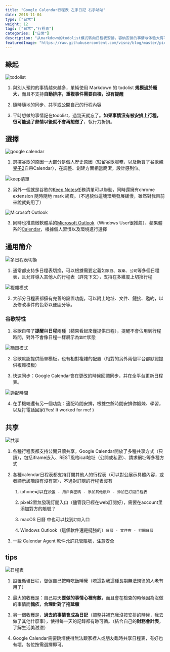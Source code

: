 ```yaml
---
title: "Google Calendar行程表 左手日記 右手咕咕"
date: 2018-11-04
type: ["日常"]
weight: 12
tags: ["日常","行程表"]
categories: ["日常"]
description: "从markdown的todolist模式转向日程表安排，容纳安排的事情与体验大有不同"
featuredImage: "https://raw.githubusercontent.com/visnz/blog/master/pics/calendar/icon.png"
---
```


## 緣起

![todolist](https://raw.githubusercontent.com/visnz/blog/master/pics/calendar/pic02.png)

1. 與別人預約的事情越來越多，單純使用 Markdown 的 todolist **規模過於龐大**，而且不支持**自動排序，重複事件需要自檢，沒有提醒**

2. 隨時隨地的同步、共享或公開自己的行程內容

3. 平時想做的事情記在todolist，過幾天就忘了。**如果事情沒有被安排上行程，很可能過了熱情以後就不會再想做了**，執行力折損。

## 選擇

![google calendar](https://raw.githubusercontent.com/visnz/blog/master/pics/calendar/pic03.png)

1. 選擇谷歌的原因一大部分是個人歷史原因（駐留谷歌服務，以及新買了[谷歌親兒子2](https://store.google.com/ca/product/pixel_2)自帶Calendar），在調整、創建方面相當簡潔，設計感到位。

![keep清單](https://raw.githubusercontent.com/visnz/blog/master/pics/calendar/pic04.png)

2. 另外一個就是谷歌的[Keep Notes](https://keep.google.com/)任務清單可以聯動，同時還擁有chrome extension 隨時隨地 mark 網頁。（不過貌似這塊環境發展緩慢，雖然對我目前來說就夠用了）

![Microsoft Outlook](https://raw.githubusercontent.com/visnz/blog/master/pics/calendar/pic06.png)

3. 同時也推薦微軟體系的[Microsoft Outlook](https://account.microsoft.com/account/outlook)（Windows User很推薦）、蘋果體系的[Calendar](https://www.icloud.com/#calendar)，根據個人習慣以及環境進行選擇

## 通用簡介

![多日程表切換](https://raw.githubusercontent.com/visnz/blog/master/pics/calendar/pic01.png)

1. 通常都支持多日程表切換，可以根據需要定義如``家庭``、``娛樂``、``公司``等多個日程表，且允許導入其他人的行程表（詳見下文），支持在多維度上切換行程

![複雜模式](https://raw.githubusercontent.com/visnz/blog/master/pics/calendar/pic07.png)

2. 大部分日程表都擁有完善的設置功能，可以附上地址、文件、鏈接、邀約，以及修改事件的色彩以便區分等。

### 谷歌特性

1. 谷歌自帶了**提醒**與**日程**兩種（蘋果看起來僅提供日程），提醒不會佔用到行程時間，對外不會像日程一樣展示為``繁忙``狀態

![簡單模式](https://raw.githubusercontent.com/visnz/blog/master/pics/calendar/pic05.png)

2. 谷歌默認提供簡單模板，也有相對複雜的配置（相對的另外兩個平台都默認提供複雜模板）

3. 快速同步：Google Calendar會在更改的時候回調同步，并在全平台更新日程表。

![適配時間](https://raw.githubusercontent.com/visnz/blog/master/pics/calendar/pic08.jpg)

4. 在手機端還有另一個功能：適配時間安排，根據空餘時間安排你鍛煉、學習，以及打電話回家(Yes! It worked for me! )

## 共享

![共享](https://raw.githubusercontent.com/visnz/blog/master/pics/calendar/pic09.png)

1. 各種行程表都支持公開只讀共享。Google Calendar開放了多種共享方式（只讀），包括iframe嵌入、REST風格ical地址（公開或私密）、請求網址等多種方式

2. 各種calendar日程表都支持訂閱其他人的行程表（可以對公展示具體內容，或者顯示該階段有沒有空），不過對訂閱的行程表沒有

    1. iphone可以在``設置 - 用戶與密碼 - 添加其他賬戶 - 添加已訂閱日程表``

    2. pixel2暫無發現訂閱入口（儘管我已經在web訂閱好），需要在account里添加對方的賬號？

    3. macOS 日曆 中也可以找到``訂閱``入口

    4. Windows Outlook（這個軟件還是挺強的）``日曆 - 文件夾 - 打開日曆``

2. 一些 Calendar Agent 軟件允許託管賬號，注意安全

## tips

![日程表](https://raw.githubusercontent.com/visnz/blog/master/pics/calendar/pic08.png)

1. 設置循環日程，督促自己按時吃飯睡覺（嗯這對我這種長期無法規律的人老有用了）

2. 最大的收穫是：自己每天**要做的事情心裡有數**，而且會在檢查的時候因為沒做的事情而**愧疚**，**合理針對了拖延癥**

3. 另一個收穫是，**過去的事情會成為日記**（調整并補充我沒按安排的時候，我去做了其他什麼事），使得每一天的記錄都有跡可循。（結合自己的**財務會計表**，了解生活美滋滋）

4. Google Calendar需要跳墻使得無法跟家裡人或朋友臨時共享日程表，有好也有壞，各位按需選擇即可。
